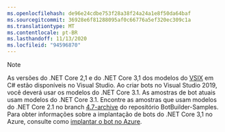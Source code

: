 ```yaml
---
ms.openlocfilehash: de96e24cdbe753f28a38f24a24a1e8f50da64baf
ms.sourcegitcommit: 36928e6f81288095af0c66776a5ef320ec309c1a
ms.translationtype: MT
ms.contentlocale: pt-BR
ms.lasthandoff: 11/13/2020
ms.locfileid: "94596870"
---
```

> [!NOTE]
> As versões do .NET Core 2,1 e do .NET Core 3,1 dos modelos do [VSIX](/visualstudio/extensibility/anatomy-of-a-vsix-package) em C# estão disponíveis no Visual Studio.
> Ao criar bots no Visual Studio 2019, você deverá usar os modelos do .NET Core 3.1.
> As amostras de bot atuais usam modelos do .NET Core 3.1. Encontre as amostras que usam modelos do .NET Core 2.1 no branch [4.7-archive](https://github.com/microsoft/BotBuilder-Samples/tree/4.7-archive/samples/csharp_dotnetcore) do repositório BotBuilder-Samples.
> Para obter informações sobre a implantação de bots do .NET Core 3,1 no Azure, consulte como [implantar o bot no Azure](~/bot-builder-deploy-az-cli.md).

